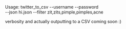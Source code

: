 Usage:
  twitter_to_csv --username <your twitter username> --password <your twitter password> \
                 --json hi.json --filter zit,zits,pimple,pimples,acne

verbosity and actually outputting to a CSV coming soon :)
